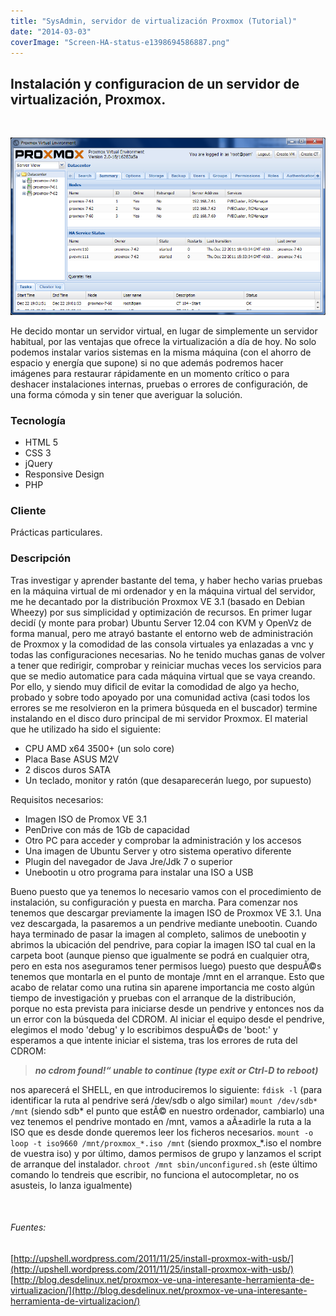 ```yaml
---
title: "SysAdmin, servidor de virtualización Proxmox (Tutorial)"
date: "2014-03-03"
coverImage: "Screen-HA-status-e1398694586887.png"
---
```


## Instalación y configuracion de un servidor de virtualización, Proxmox.

 

![Captura Proxmox](Screen-HA-status1.png)

He decido montar un servidor virtual, en lugar de simplemente un servidor habitual, por las ventajas que ofrece la virtualización a día de hoy. No solo podemos instalar varios sistemas en la misma máquina (con el ahorro de espacio y energía que supone) si no que además podremos hacer imágenes para restaurar rápidamente en un momento crítico o para deshacer instalaciones internas, pruebas o errores de configuración, de una forma cómoda y sin tener que averiguar la solución.

### Tecnología

- HTML 5
- CSS 3
- jQuery
- Responsive Design
- PHP

### Cliente

Prácticas particulares.

### Descripción

Tras investigar y aprender bastante del tema, y haber hecho varias pruebas en la máquina virtual de mi ordenador y en la máquina virtual del servidor, me he decantado por la distribución Proxmox VE 3.1 (basado en Debian Wheezy) por sus simplicidad y optimización de recursos. En primer lugar decidí (y monte para probar) Ubuntu Server 12.04 con KVM y OpenVz de forma manual, pero me atrayó bastante el entorno web de administración de Proxmox y la comodidad de las consola virtuales ya enlazadas a vnc y todas las configuraciones necesarias. No he tenido muchas ganas de volver a tener que redirigir, comprobar y reiniciar muchas veces los servicios para que se medio automatice para cada máquina virtual que se vaya creando. Por ello, y siendo muy dificil de evitar la comodidad de algo ya hecho, probado y sobre todo apoyado por una comunidad activa (casi todos los errores se me resolvieron en la primera búsqueda en el buscador) termine instalando en el disco duro principal de mi servidor Proxmox. El material que he utilizado ha sido el siguiente:

- CPU AMD x64 3500+ (un solo core)
- Placa Base ASUS M2V
- 2 discos duros SATA
- Un teclado, monitor y ratón (que desaparecerán luego, por supuesto)

Requisitos necesarios:

- Imagen ISO de Promox VE 3.1
- PenDrive con más de 1Gb de capacidad
- Otro PC para acceder y comprobar la administración y los accesos
- Una imagen de Ubuntu Server y otro sistema operativo diferente
- Plugin del navegador de Java Jre/Jdk 7 o superior
- Unebootin u otro programa para instalar una ISO a USB

Bueno puesto que ya tenemos lo necesario vamos con el procedimiento de instalación, su configuración y puesta en marcha. Para comenzar nos tenemos que descargar previamente la imagen ISO de Proxmox VE 3.1. Una vez descargada, la pasaremos a un pendrive mediante unebootin. Cuando haya terminado de pasar la imagen al completo, salimos de unebootin y abrimos la ubicación del pendrive, para copiar la imagen ISO tal cual en la carpeta boot (aunque pienso que igualmente se podrá en cualquier otra, pero en esta nos aseguramos tener permisos luego) puesto que despuÃ©s tenemos que montarla en el punto de montaje /mnt en el arranque. Esto que acabo de relatar como una rutina sin aparene importancia me costo algún tiempo de investigación y pruebas con el arranque de la distribución, porque no esta prevista para iniciarse desde un pendrive y entonces nos da un error con la búsqueda del CDROM. Al iniciar el equipo desde el pendrive, elegimos el modo 'debug' y lo escribimos despuÃ©s de 'boot:' y esperamos a que intente iniciar el sistema, tras los errores de ruta del CDROM:

> _**no cdrom found!“ unable to continue (type exit or Ctrl-D to reboot)**_

nos aparecerá el SHELL, en que introduciremos lo siguiente: `fdisk -l` (para identificar la ruta al pendrive será /dev/sdb o algo similar) `mount /dev/sdb* /mnt` (siendo sdb\* el punto que estÃ© en nuestro ordenador, cambiarlo) una vez tenemos el pendrive montado en /mnt, vamos a aÃ±adirle la ruta a la ISO que es desde donde queremos leer los ficheros necesarios. `mount -o loop -t iso9660 /mnt/proxmox_*.iso /mnt` (siendo proxmox\_\*.iso el nombre de vuestra iso) y por último, damos permisos de grupo y lanzamos el script de arranque del instalador. `chroot /mnt sbin/unconfigured.sh` (este último comando lo tendreis que escribir, no funciona el autocompletar, no os asusteis, lo lanza igualmente)

 

###### Fuentes: 
[http://upshell.wordpress.com/2011/11/25/install-proxmox-with-usb/](http://upshell.wordpress.com/2011/11/25/install-proxmox-with-usb/) 
[http://blog.desdelinux.net/proxmox-ve-una-interesante-herramienta-de-virtualizacion/](http://blog.desdelinux.net/proxmox-ve-una-interesante-herramienta-de-virtualizacion/)
